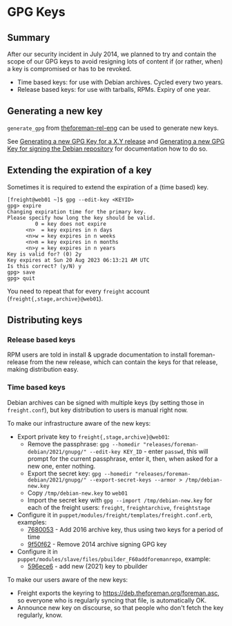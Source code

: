 # GPG Keys

## Summary

After our security incident in July 2014, we planned to try and contain the scope of our GPG keys to avoid resigning lots of content if (or rather, when) a key is compromised or has to be revoked.

* Time based keys: for use with Debian archives. Cycled every two years.
* Release based keys: for use with tarballs, RPMs. Expiry of one year.

## Generating a new key

`generate_gpg` from [theforeman-rel-eng](https://github.com/theforeman/theforeman-rel-eng/) can be used to generate new keys.

See [Generating a new GPG Key for a X.Y release](https://github.com/theforeman/theforeman-rel-eng/#generating-a-new-gpg-key-for-a-xy-release) and [Generating a new GPG Key for signing the Debian repository](https://github.com/theforeman/theforeman-rel-eng/#generating-a-new-gpg-key-for-signing-the-debian-repository) for documentation how to do so.

## Extending the expiration of a key

Sometimes it is required to extend the expiration of a (time based) key.

```
[freight@web01 ~]$ gpg --edit-key <KEYID>
gpg> expire
Changing expiration time for the primary key.
Please specify how long the key should be valid.
         0 = key does not expire
      <n>  = key expires in n days
      <n>w = key expires in n weeks
      <n>m = key expires in n months
      <n>y = key expires in n years
Key is valid for? (0) 2y
Key expires at Sun 20 Aug 2023 06:13:21 AM UTC
Is this correct? (y/N) y
gpg> save
gpg> quit
```

You need to repeat that for every `freight` account (`freight{,stage,archive}@web01`).

## Distributing keys

### Release based keys

RPM users are told in install & upgrade documentation to install foreman-release from the new release, which can contain the keys for that release, making distribution easy.

### Time based keys

Debian archives can be signed with multiple keys (by setting those in `freight.conf`), but key distribution to users is manual right now.

To make our infrastructure aware of the new keys:

* Export private key to `freight{,stage,archive}@web01`:
  * Remove the passphrase: `gpg --homedir "releases/foreman-debian/2021/gnupg/" --edit-key KEY_ID` - enter `passwd`, this will prompt for the current passphrase, enter it, then, when asked for a new one, enter nothing.
  * Export the secret key: `gpg --homedir "releases/foreman-debian/2021/gnupg/" --export-secret-keys --armor > /tmp/debian-new.key`
  * Copy `/tmp/debian-new.key` to `web01`
  * Import the secret key with `gpg --import /tmp/debian-new.key` for each of the freight users: `freight`, `freightarchive`, `freightstage`
* Configure it in `puppet/modules/freight/templates/freight.conf.erb`, examples:
  * [7680053](https://github.com/theforeman/foreman-infra/commit/7680053) - Add 2016 archive key, thus using two keys for a period of time
  * [9f50f62](https://github.com/theforeman/foreman-infra/commit/9f50f62) - Remove 2014 archive signing GPG key
* Configure it in `puppet/modules/slave/files/pbuilder_F60addforemanrepo`, example:
  * [596ece6](https://github.com/theforeman/foreman-infra/commit/596ece6) - add new (2021) key to pbuilder

To make our users aware of the new keys:

* Freight exports the keyring to https://deb.theforeman.org/foreman.asc, so everyone who is regularly syncing that file, is automatically OK.
* Announce new key on discourse, so that people who don't fetch the key regularly, know.
